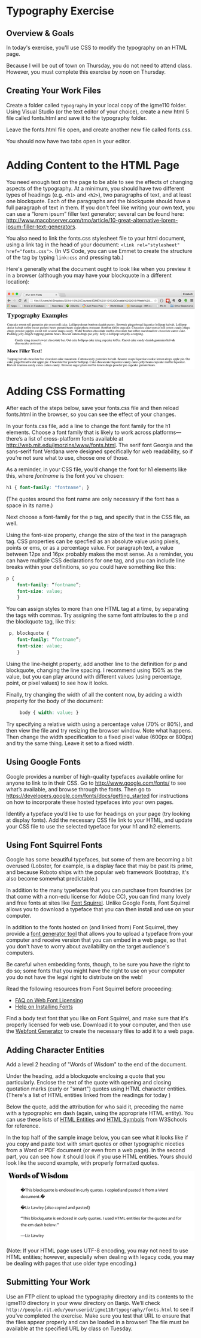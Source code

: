 # Typography Exercise 

## Overview & Goals
In today's exercise, you'll use CSS to modify the typography on an HTML page. 

Because I will be out of town on Thursday, you do not need to attend class. However, you must complete this exercise by *noon* on Thursday. 

## Creating Your Work Files
Create a folder called `typography` in your local copy of the igme110 folder. Using Visual Studio (or the text editor of your choice), create a new html 5 file called fonts.html and save it to the typography folder.

Leave the fonts.html file open, and create another new file called fonts.css. 

You should now have two tabs open in your editor. 

# Adding Content to the HTML Page
You need enough text on the page to be able to see the effects of changing aspects of the typography. At a minimum, you should have two different types of headings (e.g. `<h1>` and `<h2>`), two paragraphs of text, and at least one blockquote. Each of the paragraphs and the blockquote should have a full paragraph of text in them. If you don’t feel like writing your own text, you can use a “lorem ipsum” filler text generator; several can be found here: http://www.macobserver.com/tmo/article/10-great-alternative-lorem-ipsum-filler-text-generators. 

You also need to link the fonts.css stylesheet file to your html document, using a link tag in the head of your document: `<link rel="stylesheet" href="fonts.css">`. (In VS Code, you can use Emmet to create the structure of the tag by typing `link:css` and pressing tab.) 

Here's generally what the document ought to look like when you preview it in a browser (although you may have your blockquote in a different location):

![Unformatted Fonts Page](fontsPage1.png)

# Adding CSS Formatting
After each of the steps below, save your fonts.css file and then reload fonts.html in the browser, so you can see the effect of your changes. 

In your fonts.css file, add a line to change the font family for the h1 elements. Choose a font family that is likely to work across platforms—there’s a list of cross-platform fonts available at http://web.mit.edu/jmorzins/www/fonts.html. The serif font Georgia and the sans-serif font Verdana were designed specifically for web readability, so if you’re not sure what to use, choose one of those. 

As a reminder, in your CSS file, you’d change the font for h1 elements like this, where *fontname* is the font you've chosen:
```css
h1 { font-family: "fontname"; }
```
(The quotes around the font name are only necessary if the font has a space in its name.)

Next choose a font-family for the p tag, and specify that in the CSS file, as well. 

Using the font-size property, change the size of the text in the paragraph tag. CSS properties can be specfied as an absolute value using pixels, points or ems, or as a percentage value. For paragraph text, a value between 12px and 16px probably makes the most sense. As a reminder, you can have multiple CSS declarations for one tag, and you can include line breaks within your definitions, so you could have something like this:

```css
p { 
    font-family: “fontname”; 
    font-size: value; 
    }
```

You can assign styles to more than one HTML tag at a time, by separating the tags with commas. Try assigning the same font attributes to the p and the blockquote tag, like this:
```css
 p, blockquote { 
    font-family: “fontname”; 
    font-size: value; 
    }
```

Using the line-height property, add another line to the definition for p and blockquote, changing the line spacing. I recommend using 150% as the value, but you can play around with different values (using percentage, point, or pixel values) to see how it looks. 

Finally, try changing the width of all the content now, by adding a width property for the body of the document:
```css
     body { width: value; }
```
Try specifying a relative width using a percentage value (70% or 80%), and then view the file and try resizing the browser window. Note what happens. Then change the width specification to a fixed pixel value (600px or 800px) and try the same thing. Leave it set to a fixed width. 

## Using Google Fonts 

Google provides a number of high-quality typefaces available online for anyone to link to in their CSS. Go to http://www.google.com/fonts/ to see what’s available, and browse through the fonts. Then go to https://developers.google.com/fonts/docs/getting_started for instructions on how to incorporate these hosted typefaces into your own pages. 

Identify a typeface you’d like to use for headings on your page (try looking at display fonts). Add the necessary CSS file link to your HTML, and update  your  CSS file to use the selected typeface for your h1 and h2 elements. 


## Using Font Squirrel Fonts
Google has some beautiful typefaces, but some of them are becoming a bit overused (Lobster, for example, is a display face that may be past its prime, and because Roboto ships with the popular web framework Bootstrap, it's also become somewhat predictable.)

In addition to the many typefaces that you can purchase from foundries (or that come with a non-edu license for Adobe CC), you can find many lovely and free fonts at sites like [Font Squirrel](https://www.fontsquirrel.com/). Unlike Google Fonts, Font Squirrel allows you to download a typeface that you can then install and use on your computer. 

In addition to the fonts hosted on (and linked from) Font Squirrel, they provide a [font generator tool](https://www.fontsquirrel.com/tools/webfont-generator) that allows you to upload a typeface from your computer and receive version that you can embed in a web page, so that you don't have to worry about availability on the target audience's computers.

Be careful when embedding fonts, though, to be sure you have the right to do so; some fonts that you might have the right to use on your computer you do not have the legal right to distribute on the web! 

Read the following resources from Font Squirrel before proceeding: 
- [FAQ on Web Font Licensing](https://www.fontsquirrel.com/faq)
- [Help on Installing Fonts](https://www.fontsquirrel.com/help)

Find a body text font that you like on Font Squirrel, and make sure that it's properly licensed for web use. Download it to your computer, and then use the [Webfont Generator](https://www.fontsquirrel.com/tools/webfont-generator) to create the necessary files to add it to a web page. 

## Adding Character Entities 

Add a level 2 heading of "Words of Wisdom" to the end of the document.

Under the heading, add a blockquote enclosing a quote that you particularly. Enclose the text of the quote with opening and closing quotation marks (curly or "smart") quotes using HTML character entities. (There's a list of HTML entities linked from the readings for today )

Below the quote, add the attribution for who said it, preceding the name with a typographic em dash (again, using the appropriate HTML entity). You can use these lists of [HTML Entities](https://www.w3schools.com/html/html_entities.asp) and [HTML Symbols](https://www.w3schools.com/html/html_symbols.asp) from W3Schools for reference.

In the top half of the sample image below, you can see what it looks like if you copy and paste text with smart quotes or other typographic niceties from a Word or PDF document (or even from a web page). In the second part, you can see how it should look if you use HTML entities. Yours should look like the second example, with properly formatted quotes. 

![Screenshot Showing HTML Entities](htmlEntities.png)

(Note: If your HTML page uses UTF-8 encoding, you may not need to use HTML entities; however, especially when dealing with legacy code, you may be dealing with pages that use older type encoding.)

## Submitting Your Work 
Use an FTP client to upload the typography directory and its contents to the igme110 directory in your www directory on Banjo. We’ll check `http://people.rit.edu/youruserid/igme110/typography/fonts.html` to see if you’ve completed the exercise. Make sure you test that URL to ensure that the files appear properly and can be loaded in a browser! The file must be available at the specified URL by class on Tuesday.
